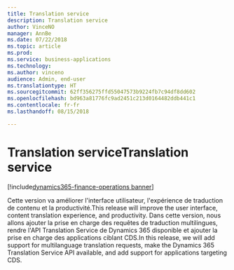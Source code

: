 ```yaml
---
title: Translation service
description: Translation service
author: VinceNO
manager: AnnBe
ms.date: 07/22/2018
ms.topic: article
ms.prod: 
ms.service: business-applications
ms.technology: 
ms.author: vinceno
audience: Admin, end-user
ms.translationtype: HT
ms.sourcegitcommit: 62ff356275ffd55047573b9224fb7c94df8dd602
ms.openlocfilehash: bd963a81776fc9ad2451c213d0164482ddb441c1
ms.contentlocale: fr-fr
ms.lasthandoff: 08/15/2018

---
```

#  <a name="translation-service"></a><span data-ttu-id="2f01c-103">Translation service</span><span class="sxs-lookup"><span data-stu-id="2f01c-103">Translation service</span></span>

[!include[dynamics365-finance-operations banner](../includes/dynamics365-finance-operations.md)]



<span data-ttu-id="2f01c-104">Cette version va améliorer l'interface utilisateur, l'expérience de traduction de contenu et la productivité.</span><span class="sxs-lookup"><span data-stu-id="2f01c-104">This release will improve the user interface, content translation experience, and productivity.</span></span> <span data-ttu-id="2f01c-105">Dans cette version, nous allons ajouter la prise en charge des requêtes de traduction multilingues, rendre l'API Translation Service de Dynamics 365 disponible et ajouter la prise en charge des applications ciblant CDS.</span><span class="sxs-lookup"><span data-stu-id="2f01c-105">In this release, we will add support for multilanguage translation requests, make the Dynamics 365 Translation Service API available, and add support for applications targeting CDS.</span></span> 

